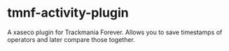 # tmnf-activity-plugin
A xaseco plugin for Trackmania Forever. Allows you to save timestamps of operators and later compare those together.
